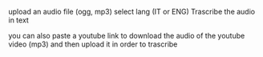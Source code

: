 upload an audio file (ogg, mp3) 
select lang (IT or ENG)
Trascribe the audio in text

you can also paste a youtube link to download the audio of the youtube video (mp3) and then upload it in order to trascribe

